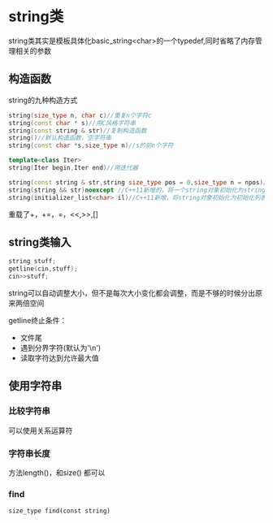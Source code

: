 # string类

string类其实是模板具体化basic_string\<char\>的一个typedef,同时省略了内存管理相关的参数

## 构造函数

string的九种构造方式

```c++
string(size_type n, char c)//重复n个字符c
string(const char * s)//用C风格字符串
string(const string & str)//复制构造函数
string()//默认构造函数，空字符串
string(const char *s,size_type n)//s的前n个字符

template<class Iter>
string(Iter begin,Iter end)//用迭代器

string(const string & str,string size_type pos = 0,size_type n = npos)//str的pos开始，长度为n
string(string && str)noexcept //C++11新增的，将一个string对象初始化为string对象str,可能修改str
string(initializer_list<char> il)//C++11新增，将string对象初始化为初始化列表il中的字符
```

重载了+，+=，=，<<,>>,[]

## string类输入

```c++
string stuff;
getline(cin,stuff);
cin>>stuff;
```

string可以自动调整大小，但不是每次大小变化都会调整，而是不够的时候分出原来两倍空间

getline终止条件：

- 文件尾
- 遇到分界字符(默认为'\n')
- 读取字符达到允许最大值



## 使用字符串

### 比较字符串

可以使用关系运算符

### 字符串长度

方法length()，和size() 都可以



### find

```
size_type find(const string)
```


